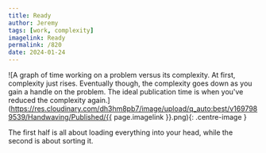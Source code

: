```yaml
---
title: Ready
author: Jeremy
tags: [work, complexity]
imagelink: Ready
permalink: /820
date: 2024-01-24
---
```


![A graph of time working on a problem versus its complexity. At first, complexity just rises. Eventually though, the complexity goes down as you gain a handle on the problem. The ideal publication time is when you've reduced the complexity again.](https://res.cloudinary.com/dh3hm8pb7/image/upload/q_auto:best/v1697989539/Handwaving/Published/{{ page.imagelink }}.png){: .centre-image }

The first half is all about loading everything into your head, while the second is about sorting it.
